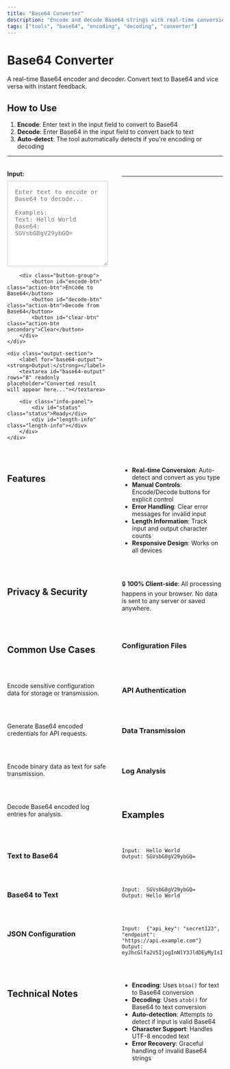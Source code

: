 ```yaml
---
title: "Base64 Converter"
description: "Encode and decode Base64 strings with real-time conversion"
tags: ["tools", "base64", "encoding", "decoding", "converter"]
---
```


# Base64 Converter

A real-time Base64 encoder and decoder. Convert text to Base64 and vice versa with instant feedback.

## How to Use

1. **Encode**: Enter text in the input field to convert to Base64
2. **Decode**: Enter Base64 in the input field to convert back to text
3. **Auto-detect**: The tool automatically detects if you're encoding or decoding

---

<div class="base64-converter-container">
    <div class="input-section">
        <label for="base64-input"><strong>Input:</strong></label>
        <textarea id="base64-input" rows="8" placeholder="Enter text to encode or Base64 to decode...&#10;&#10;Examples:&#10;Text: Hello World&#10;Base64: SGVsbG8gV29ybGQ="></textarea>
        
        <div class="button-group">
            <button id="encode-btn" class="action-btn">Encode to Base64</button>
            <button id="decode-btn" class="action-btn">Decode from Base64</button>
            <button id="clear-btn" class="action-btn secondary">Clear</button>
        </div>
    </div>
    
    <div class="output-section">
        <label for="base64-output"><strong>Output:</strong></label>
        <textarea id="base64-output" rows="8" readonly placeholder="Converted result will appear here..."></textarea>
        
        <div class="info-panel">
            <div id="status" class="status">Ready</div>
            <div id="length-info" class="length-info"></div>
        </div>
    </div>
</div>

<script>
const input = document.getElementById("base64-input");
const output = document.getElementById("base64-output");
const encodeBtn = document.getElementById("encode-btn");
const decodeBtn = document.getElementById("decode-btn");
const clearBtn = document.getElementById("clear-btn");
const status = document.getElementById("status");
const lengthInfo = document.getElementById("length-info");

function updateStatus(message, type = "info") {
    status.textContent = message;
    status.className = `status ${type}`;
}

function updateLengthInfo() {
    const inputLength = input.value.length;
    const outputLength = output.value.length;
    lengthInfo.textContent = `Input: ${inputLength} chars | Output: ${outputLength} chars`;
}

function isBase64(str) {
    try {
        return btoa(atob(str)) === str;
    } catch (err) {
        return false;
    }
}

function encode() {
    const text = input.value.trim();
    if (!text) {
        updateStatus("Please enter text to encode", "warning");
        return;
    }
    
    try {
        const encoded = btoa(text);
        output.value = encoded;
        updateStatus("Successfully encoded to Base64", "success");
        updateLengthInfo();
    } catch (e) {
        updateStatus("Error encoding: " + e.message, "error");
    }
}

function decode() {
    const text = input.value.trim();
    if (!text) {
        updateStatus("Please enter Base64 to decode", "warning");
        return;
    }
    
    try {
        const decoded = atob(text);
        output.value = decoded;
        updateStatus("Successfully decoded from Base64", "success");
        updateLengthInfo();
    } catch (e) {
        updateStatus("Error decoding: " + e.message, "error");
    }
}

function autoDetect() {
    const text = input.value.trim();
    if (!text) {
        output.value = "";
        updateStatus("Ready", "info");
        updateLengthInfo();
        return;
    }
    
    if (isBase64(text)) {
        decode();
    } else {
        encode();
    }
}

function clear() {
    input.value = "";
    output.value = "";
    updateStatus("Ready", "info");
    updateLengthInfo();
}

// Event listeners
encodeBtn.addEventListener("click", encode);
decodeBtn.addEventListener("click", decode);
clearBtn.addEventListener("click", clear);

input.addEventListener("input", () => {
    updateLengthInfo();
    if (input.value.trim()) {
        autoDetect();
    }
});

// Initial setup
updateLengthInfo();
</script>

<style>
.base64-converter-container {
    display: grid;
    grid-template-columns: 1fr 1fr;
    gap: 2rem;
    margin: 2rem 0;
}

.input-section, .output-section {
    display: flex;
    flex-direction: column;
}

.input-section label, .output-section label {
    margin-bottom: 0.5rem;
    font-weight: bold;
}

#base64-input, #base64-output {
    width: 100%;
    min-height: 200px;
    font-family: 'Roboto Mono', monospace;
    font-size: 14px;
    padding: 1rem;
    border: 2px solid #e0e0e0;
    border-radius: 4px;
    resize: vertical;
}

#base64-output {
    background-color: #f8f9fa;
    color: #495057;
}

.button-group {
    display: flex;
    gap: 0.5rem;
    margin-top: 1rem;
    flex-wrap: wrap;
}

.action-btn {
    padding: 0.5rem 1rem;
    border: none;
    border-radius: 4px;
    cursor: pointer;
    font-weight: bold;
    transition: all 0.2s;
}

.action-btn:not(.secondary) {
    background-color: #007bff;
    color: white;
}

.action-btn:not(.secondary):hover {
    background-color: #0056b3;
}

.action-btn.secondary {
    background-color: #6c757d;
    color: white;
}

.action-btn.secondary:hover {
    background-color: #545b62;
}

.info-panel {
    margin-top: 1rem;
    padding: 1rem;
    background-color: #f8f9fa;
    border-radius: 4px;
    border: 1px solid #e0e0e0;
}

.status {
    font-weight: bold;
    margin-bottom: 0.5rem;
}

.status.success {
    color: #28a745;
}

.status.error {
    color: #dc3545;
}

.status.warning {
    color: #ffc107;
}

.status.info {
    color: #17a2b8;
}

.length-info {
    font-size: 0.9em;
    color: #6c757d;
}

@media (max-width: 768px) {
    .base64-converter-container {
        grid-template-columns: 1fr;
        gap: 1rem;
    }
    
    .button-group {
        justify-content: center;
    }
}
</style>

---

## Features

- **Real-time Conversion**: Auto-detect and convert as you type
- **Manual Controls**: Encode/Decode buttons for explicit control
- **Error Handling**: Clear error messages for invalid input
- **Length Information**: Track input and output character counts
- **Responsive Design**: Works on all devices

## Privacy & Security

🔒 **100% Client-side**: All processing happens in your browser. No data is sent to any server or saved anywhere.

## Common Use Cases

### Configuration Files
Encode sensitive configuration data for storage or transmission.

### API Authentication
Generate Base64 encoded credentials for API requests.

### Data Transmission
Encode binary data as text for safe transmission.

### Log Analysis
Decode Base64 encoded log entries for analysis.

## Examples

### Text to Base64
```
Input:  Hello World
Output: SGVsbG8gV29ybGQ=
```

### Base64 to Text
```
Input:  SGVsbG8gV29ybGQ=
Output: Hello World
```

### JSON Configuration
```
Input:  {"api_key": "secret123", "endpoint": "https://api.example.com"}
Output: eyJhcGlfa2V5IjogInNlY3JldDEyMyIsICJlbmRwb2ludCI6ICJodHRwczovL2FwaS5leGFtcGxlLmNvbSJ9
```

## Technical Notes

- **Encoding**: Uses `btoa()` for text to Base64 conversion
- **Decoding**: Uses `atob()` for Base64 to text conversion
- **Auto-detection**: Attempts to detect if input is valid Base64
- **Character Support**: Handles UTF-8 encoded text
- **Error Recovery**: Graceful handling of invalid Base64 strings 